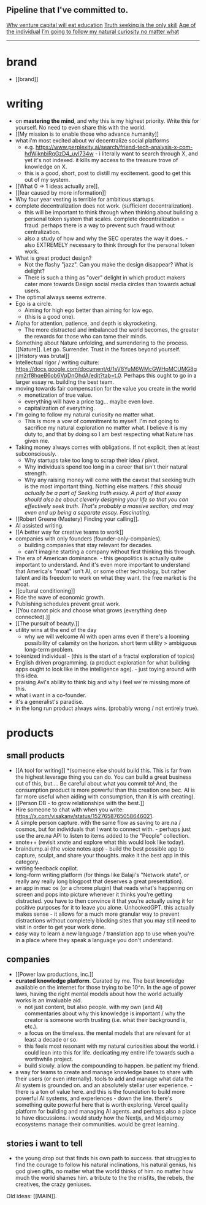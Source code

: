 ## Pipeline that I've committed to.

[Why venture capital will eat education](https://docs.google.com/document/d/1-IQlKJAzfnPrP92gq3F7eiVkda4ml6E-NTB9kxH-unU)
[Truth seeking is the only skill](https://docs.google.com/document/d/10T0IW4C95z-Uu6D7OB0rfHeb1FfWG2S_wSWUaWxobko)
[Age of the individual](https://docs.google.com/document/d/1cnAcFlNCVCvyChpTRKG2Ozj0RnPqCfR_i8P7l2Q4KD0)
[I’m going to follow my natural curiosity no matter what](https://docs.google.com/document/d/1UXY4IxrxcA0C3QbdN_UCmeHW-qTa3-Vs4k4vHR-WdNs)

---
# brand
- [[brand]]

# writing
- on **mastering the mind**, and why this is my highest priority. Write this for yourself. No need to even share this with the world.
- [[My mission is to enable those who advance humanity]]
- what i'm most excited about w/ decentralize social platforms
	- e.g. https://www.perplexity.ai/search/friend-tech-analysis-x-com-hdWjknbiRqGzD4_uyI734w - i literally want to search through X, and yet it's not indexed. it kills my access to the treasure trove of knowledge on X.
	- this is a good, short, post to distill my excitement. good to get this out of my system.
- [[What 0 -> 1 ideas actually are]].
- [[fear caused by more information]]
- Why four year vesting is terrible for ambitious startups.
- complete decentralization does not work. (sufficient decentralization).
	- this will be important to think through when thinking about building a personal token system that scales. complete decentralization = fraud. perhaps there is a way to prevent such fraud without centralization.
	- also a study of how and why the SEC operates the way it does. - also EXTREMELY necessary to think through for the personal token work.
- What is great product design?
	- Not the flashy "jazz". Can you make the design disappear? What is delight?
	- There is such a thing as "over" delight in which product makers cater more towards Design social media circles than towards actual users.
- The optimal always seems extreme.
- Ego is a circle.
	- Aiming for high ego better than aiming for low ego.
	- (this is a good one).
- Alpha for attention, patience, and depth is skyrocketing.
	- The more distracted and imbalanced the world becomes, the greater the rewards for those who can tame their minds.
- Something about Nature unfolding, and surrendering to the process. [[Nature]]. Let go. Surrender. Trust in the forces beyond yourself.
- [[History was brutal]]
- Intellectual rigor / writing culture: https://docs.google.com/document/d/1sV8YuM6WMcGWHpMCUMG8gnm2rf8hqeB6ob6VpDnOhdA/edit?tab=t.0. Perhaps this ought to go in a larger essay re. building the best team.
- moving towards fair compensation for the value you create in the world
	- monetization of true value.
	- everything will have a price tag... maybe even love.
	- capitalization of everything.
- I'm going to follow my natural curiosity no matter what.
	- This is more a vow of commitment to myself. I'm not going to sacrifice my natural exploration no matter what. I believe it is my duty to, and that by doing so I am best respecting what Nature has given me.
- Taking money always comes with obligations. If not explicit, then at least subconsciously.
	- Why startups take too long to scrap their idea / pivot.
	- Why individuals spend too long in a career that isn't their natural strength.
	- Why any raising money will come with the caveat that seeking truth is the most important thing. Nothing else matters.
	*! this should actually be a part of Seeking truth essay. A part of that essay should also be about cleverly designing your life so that you can effectively seek truth. That's probably a massive section, and may even end up being a separate essay. Fascinating.*
- [[Robert Greene (Mastery) Finding your calling]].
- AI assisted writing.
- [[A better way for creative teams to work]]
- companies with only founders (founder-only-companies).
	- building companies that stay relevant for decades.
	- can't imagine starting a company without first thinking this through.
- The era of American dominance. - this geopolitics is actually quite important to understand. And it's even more important to understand that America's "moat" isn't AI, or some other technology, but rather talent and its freedom to work on what they want. the free market is the moat.
- [[cultural conditioning]]
- Ride the wave of economic growth.
- Publishing schedules prevent great work.
- [[You cannot pick and choose what grows (everything deep connected).]]
- [[The pursuit of beauty.]]
- utility wins at the end of the day
	- why we will welcome AI with open arms even if there's a looming possibility of calamity on the horizon. short term utility > ambiguous long-term problem.
- tokenized individual - (this is the start of a fractal exploration of topics)
- English driven programming. (a product exploration for what building apps ought to look like in the intelligence age). - just toying around with this idea.
- praising Avi's ability to think big and why i feel we're missing more of this.
- what i want in a co-founder.
- it's a generalist's paradise.
- in the long run product always wins. (probably wrong / not entirely true).
# products
## small products
- [[A tool for writing]] *(someone else should build this. This is far from the highest leverage thing you can do. You can build a great business out of this, but.... Be careful about what you commit to! And, the consumption product is more powerful than this creation one bec. AI is far more useful when aiding with consumption, than it is with creating).
- [[Person DB - to grow relationships with the best.]]
- Hire someone to chat with when you write: https://x.com/visakanv/status/1527658765058646021.
- A simple person capture. with the same flow as saving to are.na / cosmos, but for individuals that I want to connect with. - perhaps just use the are.na API to listen to items added to the "People" collection.
- xnote++ (revisit xnote and explore what this would look like today).
- braindump.ai (the voice notes app) - build the best possible app to capture, sculpt, and share your thoughts. make it the best app in this category.
- writing feedback copilot.
- long-form writing platform (for things like Balaji's "Network state", or really any really long blogpost that deserves a great presentation).
- an app in mac os (or a chrome plugin) that reads what's happening on screen and pops into picture whenever it thinks you're getting distracted. you have to then convince it that you're actually using it for positive purposes for it to leave you alone. UnhookedGPT. this actually makes sense - it allows for a much more granular way to prevent distractions without completely blocking sites that you may still need to visit in order to get your work done.
- easy way to learn a new language / translation app to use when you're in a place where they speak a language you don't understand.
## companies
- [[Power law productions, inc.]]
- **curated knowledge platform**. Curated by me. The best knowledge available on the internet for those trying to be 10^n. In the age of power laws, having the right mental models about how the world actually works is an invaluable aid.
	- not just content, but also people. with my own (and AI) commentaries about why this knowledge is important / why the creator is someone worth trusting (i.e. what their background is, etc.).
	- a focus on the timeless. the mental models that are relevant for at least a decade or so.
	- this feels most resonant with my natural curiosities about the world. i could lean into this for life. dedicating my entire life towards such a worthwhile project.
	- build slowly. allow the compounding to happen. be patient my friend.
- a way for teams to create and manage knowledge bases to share with their users (or even internally). tools to add and manage what data the AI system is grounded on. and an absolutely stellar user experience. - there is a ton of value here. and this is the foundation to build more powerful AI systems, and experiences - down the line. there's something quite powerful here that is worth exploring. Vercel quality platform for building and managing AI agents. and perhaps also a place to have discussions. i would study how the Nextjs, and Midjourney ecosystems manage their communities. would be great learning.
## stories i want to tell
- the young drop out that finds his own path to success. that struggles to find the courage to follow his natural inclinations, his natural genius, his god given gifts, no matter what the world thinks of him. no matter how much the world shames him. a tribute to the the misfits, the rebels, the creatives, the crazy geniuses.


Old ideas: [[MAIN]].